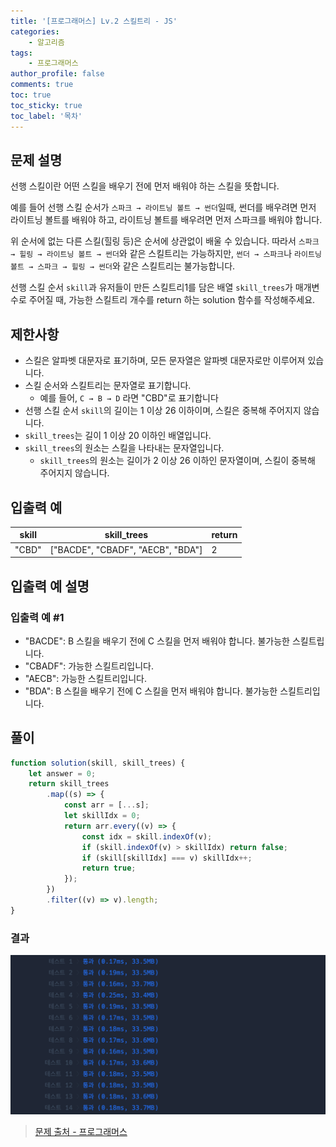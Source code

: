 ```yaml
---
title: '[프로그래머스] Lv.2 스킬트리 - JS'
categories:
    - 알고리즘
tags:
    - 프로그래머스
author_profile: false
comments: true
toc: true
toc_sticky: true
toc_label: '목차'
---
```


## 문제 설명

선행 스킬이란 어떤 스킬을 배우기 전에 먼저 배워야 하는 스킬을 뜻합니다.

예를 들어 선행 스킬 순서가 `스파크 → 라이트닝 볼트 → 썬더`일때, 썬더를 배우려면 먼저 라이트닝 볼트를 배워야 하고, 라이트닝 볼트를 배우려면 먼저 스파크를 배워야 합니다.

위 순서에 없는 다른 스킬(힐링 등)은 순서에 상관없이 배울 수 있습니다. 따라서 `스파크 → 힐링 → 라이트닝 볼트 → 썬더`와 같은 스킬트리는 가능하지만, `썬더 → 스파크`나 `라이트닝 볼트 → 스파크 → 힐링 → 썬더`와 같은 스킬트리는 불가능합니다.

선행 스킬 순서 `skill`과 유저들이 만든 스킬트리1를 담은 배열 `skill_trees`가 매개변수로 주어질 때, 가능한 스킬트리 개수를 return 하는 solution 함수를 작성해주세요.

## 제한사항

-   스킬은 알파벳 대문자로 표기하며, 모든 문자열은 알파벳 대문자로만 이루어져 있습니다.
-   스킬 순서와 스킬트리는 문자열로 표기합니다.
    -   예를 들어, `C → B → D` 라면 "CBD"로 표기합니다
-   선행 스킬 순서 `skill`의 길이는 1 이상 26 이하이며, 스킬은 중복해 주어지지 않습니다.
-   `skill_trees`는 길이 1 이상 20 이하인 배열입니다.
-   `skill_trees`의 원소는 스킬을 나타내는 문자열입니다.
    -   `skill_trees`의 원소는 길이가 2 이상 26 이하인 문자열이며, 스킬이 중복해 주어지지 않습니다.

## 입출력 예

| skill | skill_trees                       | return |
| ----- | --------------------------------- | ------ |
| "CBD" | ["BACDE", "CBADF", "AECB", "BDA"] | 2      |

## 입출력 예 설명

### 입출력 예 #1

-   "BACDE": B 스킬을 배우기 전에 C 스킬을 먼저 배워야 합니다. 불가능한 스킬트립니다.
-   "CBADF": 가능한 스킬트리입니다.
-   "AECB": 가능한 스킬트리입니다.
-   "BDA": B 스킬을 배우기 전에 C 스킬을 먼저 배워야 합니다. 불가능한 스킬트리입니다.

## 풀이

```javascript
function solution(skill, skill_trees) {
    let answer = 0;
    return skill_trees
        .map((s) => {
            const arr = [...s];
            let skillIdx = 0;
            return arr.every((v) => {
                const idx = skill.indexOf(v);
                if (skill.indexOf(v) > skillIdx) return false;
                if (skill[skillIdx] === v) skillIdx++;
                return true;
            });
        })
        .filter((v) => v).length;
}
```

### 결과

![result1](/assets/images/2024/01/15/algorithm-121-result1.png)

> [문제 출처 - 프로그래머스](https://school.programmers.co.kr/learn/courses/30/lessons/49993)

